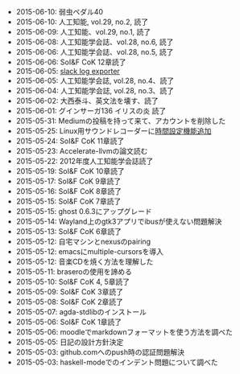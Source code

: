 * 2015-06-10: 弱虫ペダル40
* 2015-06-10: 人工知能, vol.29, no.2, 読了
* 2015-06-09: 人工知能、vol.29, no.1, 読了
* 2015-06-08: 人工知能学会誌、vol.28, no.6, 読了
* 2015-06-06: 人工知能学会誌、vol.28, no.5, 読了
* 2015-06-06: SoI&F CoK 12章読了
* 2015-06-05: [slack log exporter](https://gist.github.com/630E6617/05a2632b8b9c3b082be2)
* 2015-06-05: 人工知能学会誌, vol.28, no.4、読了
* 2015-06-04: 人工知能学会誌, vol.28, no.3、読了
* 2015-06-02: 大西泰斗、英文法を壊す、読了
* 2015-06-01: グインサーガ136 イリスの炎 読了
* 2015-05-31: Mediumの投稿を持って来て、アカウントを削除した
* 2015-05-25: Linux用サウンドレコーダーに[時間設定機能追加](https://gist.github.com/630E6617/88a6896cf6df5b970e74)
* 2015-05-24: SoI&F CoK 11章読了
* 2015-05-23: Accelerate-llvmの論文読む
* 2015-05-22: 2012年度人工知能学会誌読了
* 2015-05-19: SoI&F CoK 10章読了
* 2015-05-17: SoI&F CoK 9章読了
* 2015-05-16: SoI&F CoK 8章読了
* 2015-05-15: SoI&F CoK 7章読了
* 2015-05-15: ghost 0.6.3にアップグレード
* 2015-05-14: Wayland上のgtk3アプリでibusが使えない問題解決
* 2015-05-13: SoI&F CoK 6章読了
* 2015-05-12: 自宅マシンとnexusのpairing
* 2015-05-12: emacsにmultiple-cursorsを導入
* 2015-05-12: 音楽CDを焼く方法を理解した
* 2015-05-11: braseroの使用を諦める
* 2015-05-10: SoI&F CoK 4, 5章読了
* 2015-05-09: SoI&F CoK 3章読了
* 2015-05-08: SoI&F CoK 2章読了
* 2015-05-07: agda-stdlibのインストール
* 2015-05-06: SoI&F CoK 1章読了
* 2015-05-06: moodleでmarkdownフォーマットを使う方法を調べた
* 2015-05-05: 日記の設計方針決定
* 2015-05-03: github.comへのpush時の認証問題解決
* 2015-05-03: haskell-modeでのインデント問題について調べた
